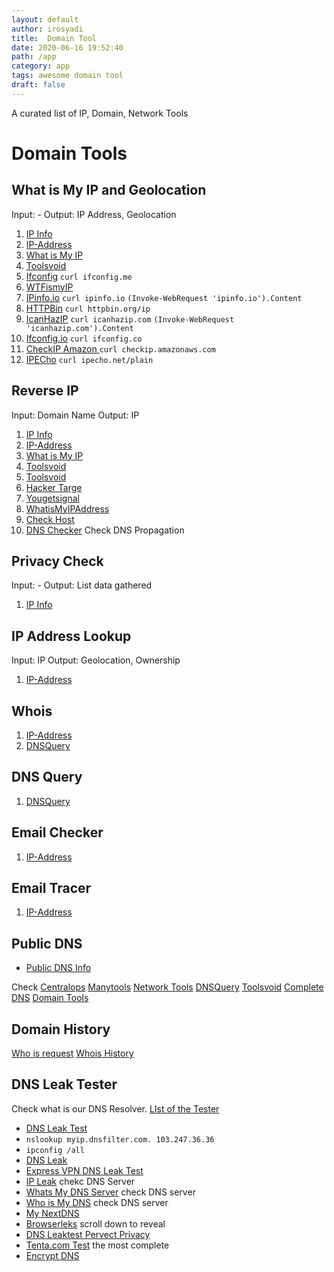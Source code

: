 ```yaml
---
layout: default
author: irosyadi
title:  Domain Tool
date: 2020-06-16 19:52:40
path: /app
category: app
tags: awesome domain tool
draft: false
---
```


A curated list of IP, Domain, Network Tools

# Domain Tools

## What is My IP and Geolocation
Input: -
Output: IP Address, Geolocation
1. [IP Info](https://ipinfo.info/)
2. [IP-Address](https://www.ip-address.org/)
3. [What is My IP](https://www.whatismyip.com/)
4. [Toolsvoid](https://www.toolsvoid.com/what-is-my-ip-address/)
5. [Ifconfig](https://ifconfig.me/) `curl ifconfig.me`
6. [WTFismyIP](https://wtfismyip.com/)
7. [IPinfo.io](https://ipinfo.io/) `curl ipinfo.io` `(Invoke-WebRequest 'ipinfo.io').Content`
8. [HTTPBin](https://httpbin.org/ip) `curl httpbin.org/ip`
9. [IcanHazIP](http://icanhazip.com/) `curl icanhazip.com` `(Invoke-WebRequest 'icanhazip.com').Content`
10. [Ifconfig.io](http://ifconfig.co/) `curl ifconfig.co`
11. [CheckIP Amazon ](http://checkip.amazonaws.com/) `curl checkip.amazonaws.com`
12. [IPECho](https://ipecho.net/plain) `curl ipecho.net/plain`

## Reverse IP
Input: Domain Name
Output: IP

1. [IP Info](https://ipinfo.info/html/ip_checker.php)
2. [IP-Address](https://www.ip-address.org/reverse-lookup/reverse-ip.php)
3. [What is My IP](https://www.whatismyip.com/)
4. [Toolsvoid](https://www.toolsvoid.com/ip-address-lookup/)
5. [Toolsvoid](https://www.toolsvoid.com/domain-to-ip/)
6. [Hacker Targe](https://hackertarget.com/reverse-ip-lookup/)
7. [Yougetsignal](https://www.yougetsignal.com/tools/web-sites-on-web-server/)
8. [WhatisMyIPAddress](https://whatismyipaddress.com/hostname-ip)
9. [Check Host](https://check-host.net/ip-info?)
10. [DNS Checker](https://dnschecker.org/#A/) Check DNS Propagation

## Privacy Check
Input: -
Output: List data gathered

1. [IP Info](https://ipinfo.info/html/privacy-check.php)

## IP Address Lookup
Input: IP
Output: Geolocation, Ownership

1. [IP-Address](https://www.ip-address.org/lookup/ip-locator.php)

## Whois
1. [IP-Address](https://www.ip-address.org/tracer/ip-whois.php)
2. [DNSQuery](https://dnsquery.org/whois/)

## DNS Query
1. [DNSQuery](https://dnsquery.org/dnsquery/)

## Email Checker
1. [IP-Address](https://www.ip-address.org/verify/email-checker.php)

## Email Tracer
1. [IP-Address](https://www.ip-address.org/tracker/trace-email.php)

## Public DNS  
- [Public DNS Info](https://public-dns.info/)


Check
[Centralops](https://centralops.net/co/)
[Manytools](https://manytools.org/network/)
[Network Tools](https://network-tools.com/)
[DNSQuery](https://dnsquery.org/)
[Toolsvoid](https://www.toolsvoid.com)
[Complete DNS](https://completedns.com/)
[Domain Tools](https://whois.domaintools.com/)

## Domain History
[Who is request](https://whoisrequest.com/history/)
[Whois History](https://whois-history.whoisxmlapi.com/api)

## DNS Leak Tester
Check what is our DNS Resolver. [LIst of the Tester](https://routersecurity.org/testdns.php)
- [DNS Leak Test](https://www.dnsleaktest.com)
- `nslookup myip.dnsfilter.com. 103.247.36.36`
- `ipconfig /all`
- [DNS Leak](https://dnsleak.com)
- [Express VPN DNS Leak Test](https://www.expressvpn.com/dns-leak-test)
- [IP Leak](https://ipleak.net/) chekc DNS Server
- [Whats My DNS Server](http://www.whatsmydnsserver.com/) check DNS server
- [Who is My DNS](https://whoismydns.com/) check DNS server
- [My NextDNS](https://my.nextdns.io/)
- [Browserleks](https://browserleaks.com/ip) scroll down to reveal
- [DNS Leaktest Pervect Privacy](https://www.perfect-privacy.com/en/tests/dns-leaktest)
- [Tenta.com Test](https://tenta.com/test/) the most complete
- [Encrypt DNS](https://www.toptal.com/web/encrypted-safe-with-esni-doh-dot)